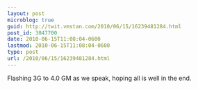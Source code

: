 ```yaml
---
layout: post
microblog: true
guid: http://twit.vmstan.com/2010/06/15/16239481284.html
post_id: 3047700
date: 2010-06-15T11:08:04-0600
lastmod: 2010-06-15T11:08:04-0600
type: post
url: /2010/06/15/16239481284.html
---
```

Flashing 3G to 4.0 GM as we speak, hoping all is well in the end.
